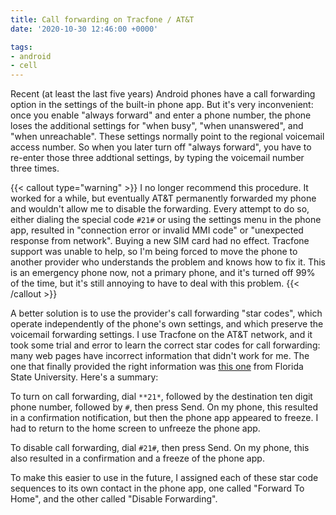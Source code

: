 ```yaml
---
title: Call forwarding on Tracfone / AT&T
date: '2020-10-30 12:46:00 +0000'

tags:
- android
- cell
---
```


Recent (at least the last five years) Android phones have a call forwarding
option in the settings of the built-in phone app.  But it's very inconvenient:
once you enable "always forward" and enter a phone number, the phone loses the additional
settings for "when busy", "when unanswered", and "when unreachable".
These settings normally point to the regional voicemail access number.
So when you later turn off "always forward", you have to re-enter those
three addtional settings, by typing the voicemail number three times.
<!--more-->

{{< callout type="warning" >}}
I no longer recommend this procedure.  It worked for a
while, but eventually AT&T permanently forwarded my phone and wouldn't
allow me to disable the forwarding.  Every attempt to do so, either
dialing the special code `#21#` or using the settings menu in the phone
app, resulted in "connection error or invalid MMI code" or "unexpected
response from network".  Buying a new SIM card had no effect.
Tracfone support was unable to help, so I'm being forced to move the
phone to another provider who understands the problem and knows how to
fix it.  This is an emergency phone now, not a primary phone, and it's
turned off 99% of the time, but it's still annoying to have to deal
with this problem.
{{< /callout >}}

A better solution is to use the provider's call forwarding "star
codes", which operate independently of the phone's own settings, and
which preserve the voicemail forwarding settings.  I use Tracfone on
the AT&T network, and it took some trial and error to learn the
correct star codes for call forwarding: many web pages have incorrect
information that didn't work for me.  The one that finally provided the
right information was
[this one](https://faq.its.fsu.edu/communications/cellular-service-and-equipment/att/how-do-i-use-call-forwarding-att)
from Florida State University.  Here's a summary:

To turn on call forwarding, dial `**21*`, followed by the destination ten digit phone number,
followed by `#`, then press Send.  On my phone, this resulted in a confirmation notification,
but then the phone app appeared to freeze.  I had to return to the home screen to unfreeze
the phone app.

To disable call forwarding, dial `#21#`, then press Send.  On my phone, this also resulted in a confirmation
and a freeze of the phone app.

To make this easier to use in the future, I assigned each of these
star code sequences to its own contact in the phone app, one called
"Forward To Home", and the other called "Disable Forwarding".

